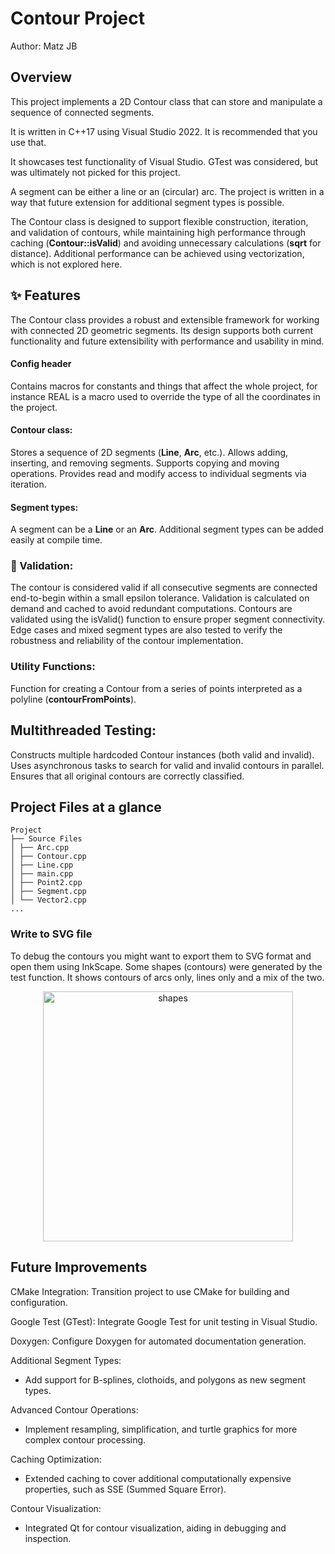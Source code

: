 # Contour Project

Author: Matz JB

## Overview
This project implements a 2D Contour class that can store and manipulate a sequence of connected segments. 

It is written in C++17 using Visual Studio 2022. It is recommended that you use that.

It showcases test functionality of Visual Studio. GTest was considered, but was ultimately not picked for this project.

A segment can be either a line or an (circular) arc. The project is written in a way that future extension for additional segment types is possible.

The Contour class is designed to support flexible construction, iteration, and validation of contours, while maintaining high performance through caching (**Contour::isValid**) and avoiding unnecessary calculations (**sqrt** for distance). Additional performance can be achieved using vectorization, which is not explored here.

## ✨ Features

The Contour class provides a robust and extensible framework for working with connected 2D geometric segments. Its design supports both current functionality and future extensibility with performance and usability in mind.

#### Config header
Contains macros for constants and things that affect the whole project, for instance REAL is a macro used to override the type of all the coordinates in the project.

#### Contour class:

Stores a sequence of 2D segments (**Line**, **Arc**, etc.).
Allows adding, inserting, and removing segments.
Supports copying and moving operations.
Provides read and modify access to individual segments via iteration.

#### Segment types:
A segment can be a **Line** or an **Arc**.
Additional segment types can be added easily at compile time.

### 🔬 Validation:

The contour is considered valid if all consecutive segments are connected end-to-begin within a small epsilon tolerance.
Validation is calculated on demand and cached to avoid redundant computations. 
Contours are validated using the isValid() function to ensure proper segment connectivity. Edge cases and mixed segment types are also tested to verify the robustness and reliability of the contour implementation.

### Utility Functions:

Function for creating a Contour from a series of points interpreted as a polyline (**contourFromPoints**).

## Multithreaded Testing:

Constructs multiple hardcoded Contour instances (both valid and invalid).
Uses asynchronous tasks to search for valid and invalid contours in parallel.
Ensures that all original contours are correctly classified.

## Project Files at a glance
``` 
Project
├── Source Files
│ ├── Arc.cpp
│ ├── Contour.cpp
│ ├── Line.cpp
│ ├── main.cpp
│ ├── Point2.cpp
│ ├── Segment.cpp
│ └── Vector2.cpp
...
```


### Write to SVG file
To debug the contours you might want to export them to SVG format and open them using InkScape.
Some shapes (contours) were generated by the test function. It shows contours of arcs only, lines only and a mix of the two.

<p align="center">
  <img src="https://github.com/user-attachments/assets/58e077b6-c0c0-4685-84be-dafce6b8633d" alt="shapes" width="400"/>
</p>



## Future Improvements

CMake Integration: Transition project to use CMake for building and configuration.

Google Test (GTest): Integrate Google Test for unit testing in Visual Studio.

Doxygen: Configure Doxygen for automated documentation generation.

Additional Segment Types:

* Add support for B-splines, clothoids, and polygons as new segment types.

Advanced Contour Operations:

* Implement resampling, simplification, and turtle graphics for more complex contour processing.

Caching Optimization:

* Extended caching to cover additional computationally expensive properties, such as SSE (Summed Square Error).

Contour Visualization:

* Integrated Qt for contour visualization, aiding in debugging and inspection.
